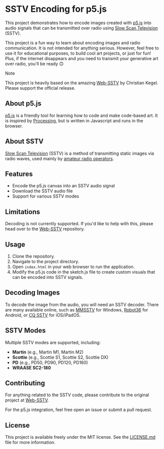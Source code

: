 # SSTV Encoding for p5.js

This project demonstrates how to encode images created with [p5.js](https://p5js.org/) into audio signals that can be transmitted over radio using [Slow Scan Television](https://en.wikipedia.org/wiki/Slow-scan_television) (SSTV).

This project is a fun way to learn about  encoding images and radio communication. It is not intended for anything serious. However, feel free to use it for educational purposes, to build cool art projects, or just for fun! Plus, if the internet disappears and you need to transmit your generative art over radio, you'll be ready 🙃

> [!NOTE]
> This project is heavily based on the amazing [Web-SSTV](https://github.com/CKegel/Web-SSTV/) by Christian Kegel. Please support the official release.

## About p5.js
[p5.js](https://p5js.org/) is a friendly tool for learning how to code and make code-based art. It is inspired by [Processing](https://processing.org/), but is written in Javascript and runs in the browser.

## About SSTV
[Slow Scan Television](https://en.wikipedia.org/wiki/Slow-scan_television) (SSTV) is a method of transmitting static images via radio waves, used mainly by [amateur radio operators](https://en.wikipedia.org/wiki/Amateur_radio_operator).

## Features
- Encode the p5.js canvas into an SSTV audio signal
- Download the SSTV audio file
- Support for various SSTV modes

## Limitations
Decoding is not currently supported. If you'd like to help with this, please head over to the [Web-SSTV](https://github.com/CKegel/Web-SSTV/) repository.

## Usage
1. Clone the repository.
2. Navigate to the project directory.
3. Open `index.html` in your web browser to run the application.
4. Modify the p5.js code in the sketch.js file to create custom visuals that can be encoded into SSTV signals.

## Decoding Images
To decode the image from the audio, you will need an SSTV decoder. There are many available online, such as [MMSSTV](https://hamsoft.ca/pages/mmsstv.php) for Windows, [Robot36](https://play.google.com/store/apps/details?id=xdsopl.robot36&hl=en) for Android, or [CQ SSTV](https://apps.apple.com/us/app/sstv-slow-scan-tv/id387910013) for iOS/iPadOS.

## SSTV Modes

Multiple SSTV modes are supported, including:

-   **Martin** (e.g., Martin M1, Martin M2)
-   **Scottie** (e.g., Scottie S1, Scottie S2, Scottie DX)
-   **PD** (e.g., PD50, PD90, PD120, PD160)
-   **WRAASE SC2-180**

## Contributing

For anything related to the SSTV code, please contribute to the original project at [Web-SSTV](https://github.com/CKegel/Web-SSTV/).

For the p5.js integration, feel free open an issue or submit a pull request.

## License

This project is available freely under the MIT license. See the [LICENSE.md](LICENSE.md) file for more information.
